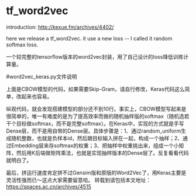 # tf_word2vec

introduction: http://kexue.fm/archives/4402/

here we release a tf_word2vec. it use a new loss -- I called it random softmax loss.

一个较完整的tensorflow版本的word2vec封装，用了自己设计的loss降低训练计算量。



#word2vec_keras.py文件说明

上面是CBOW模型的代码，如果需要Skip-Gram，请自行修改，Keras代码这么简单，改起来也容易。

纵观代码，就会发现搭建模型的部分还不到10行。事实上，CBOW模型写起来是很简单的，唯一有难度的是为了提高效率而做的随机抽样版的softmax（随机选若干个目标做softmax，而不是完整softmax）。在Keras中，实现的方式就是手写Dense层，而不是用自带的Dense层。具体步骤是：1、通过random_uniform生成随机整数，也就是负样本id，然后跟目标输入拼在一起，构成一个抽样；2、通过Embedding层来存softmax的权重；3、把抽样中权重挑出来，组成一个小矩阵，然后用K后端做矩阵乘法，也就是实现抽样版本的Dense层了。反复看看代码就明白了。

最后，拼运行速度肯定拼不过Gensim版和原版的Word2Vec了，用Keras主要是灵活性强而已～这点大家需要留意哈。
转载到请包括本文地址：https://spaces.ac.cn/archives/4515
